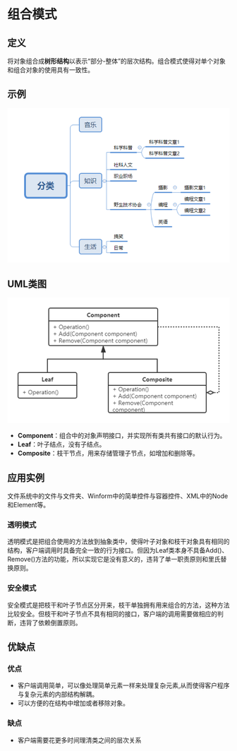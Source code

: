 # 组合模式

## 定义
将对象组合成**树形结构**以表示“部分-整体”的层次结构。组合模式使得对单个对象和组合对象的使用具有一致性。

## 示例
![](images/composite1.png)

## UML类图
![](images/composite2.png)

- **Component**：组合中的对象声明接口，并实现所有类共有接口的默认行为。
- **Leaf**：叶子结点，没有子结点。
- **Composite**：枝干节点，用来存储管理子节点，如增加和删除等。

## 应用实例
文件系统中的文件与文件夹、Winform中的简单控件与容器控件、XML中的Node和Element等。

### 透明模式
透明模式是把组合使用的方法放到抽象类中，使得叶子对象和枝干对象具有相同的结构，客户端调用时具备完全一致的行为接口。但因为Leaf类本身不具备Add()、Remove()方法的功能，所以实现它是没有意义的，违背了单一职责原则和里氏替换原则。

### 安全模式
安全模式是把枝干和叶子节点区分开来，枝干单独拥有用来组合的方法，这种方法比较安全。但枝干和叶子节点不具有相同的接口，客户端的调用需要做相应的判断，违背了依赖倒置原则。

## 优缺点
### 优点
- 客户端调用简单，可以像处理简单元素一样来处理复杂元素,从而使得客户程序与复杂元素的内部结构解耦。
- 可以方便的在结构中增加或者移除对象。

### 缺点
- 客户端需要花更多时间理清类之间的层次关系